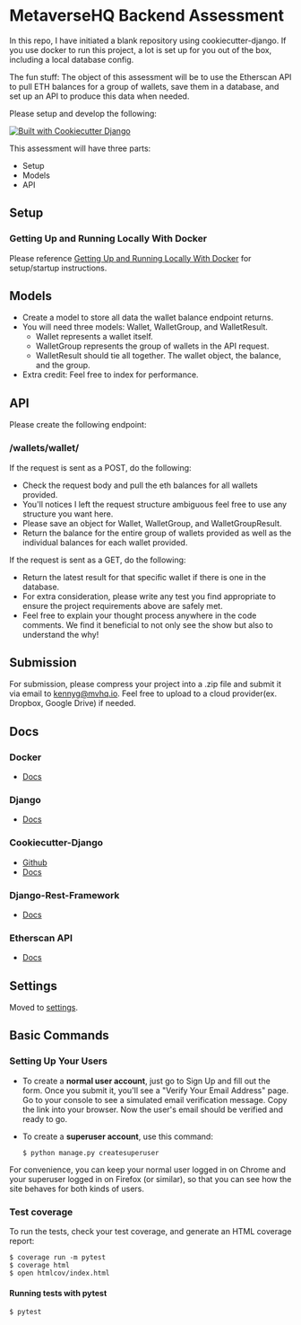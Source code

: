 # MetaverseHQ Backend Assessment

In this repo, I have initiated a blank repository using cookiecutter-django. If you use docker to run this project, a lot is set up for you out of the box, including a local database config.

The fun stuff:
The object of this assessment will be to use the Etherscan API to pull ETH balances for a group of wallets, save them in a database, and set up an API to produce this data when needed.

Please setup and develop the following:

[![Built with Cookiecutter Django](https://img.shields.io/badge/built%20with-Cookiecutter%20Django-ff69b4.svg?logo=cookiecutter)](https://github.com/cookiecutter/cookiecutter-django/)

This assessment will have three parts:

- Setup
- Models
- API

## Setup

### Getting Up and Running Locally With Docker

Please reference [Getting Up and Running Locally With Docker](https://cookiecutter-django.readthedocs.io/en/latest/developing-locally-docker.html) for setup/startup instructions.

## Models

- Create a model to store all data the wallet balance endpoint returns.
- You will need three models: Wallet, WalletGroup, and WalletResult.
  - Wallet represents a wallet itself.
  - WalletGroup represents the group of wallets in the API request.
  - WalletResult should tie all together. The wallet object, the balance, and the group.
- Extra credit: Feel free to index for performance.

## API

Please create the following endpoint:

### /wallets/wallet/

If the request is sent as a POST, do the following:

- Check the request body and pull the eth balances for all wallets provided.
- You'll notices I left the request structure ambiguous feel free to use any structure you want here.
- Please save an object for Wallet, WalletGroup, and WalletGroupResult.
- Return the balance for the entire group of wallets provided as well as the individual balances for each wallet provided.

If the request is sent as a GET, do the following:

- Return the latest result for that specific wallet if there is one in the database.
- For extra consideration, please write any test you find appropriate to ensure the project requirements above are safely met.
- Feel free to explain your thought process anywhere in the code comments. We find it beneficial to not only see the show but also to understand the why!

## Submission

For submission, please compress your project into a .zip file and submit it via email to kennyg@mvhq.io. Feel free to upload to a cloud provider(ex. Dropbox, Google Drive) if needed.

## Docs

### Docker

- [Docs](https://docs.docker.com/get-docker/)

### Django

- [Docs](https://docs.djangoproject.com/en/3.2/)

### Cookiecutter-Django

- [Github](https://github.com/cookiecutter/cookiecutter-django)
- [Docs](https://cookiecutter-django.readthedocs.io/en/latest/)

### Django-Rest-Framework

- [Docs](https://www.django-rest-framework.org)

### Etherscan API

- [Docs](https://docs.etherscan.io)

## Settings

Moved to [settings](http://cookiecutter-django.readthedocs.io/en/latest/settings.html).

## Basic Commands

### Setting Up Your Users

- To create a **normal user account**, just go to Sign Up and fill out the form. Once you submit it, you'll see a "Verify Your Email Address" page. Go to your console to see a simulated email verification message. Copy the link into your browser. Now the user's email should be verified and ready to go.

- To create a **superuser account**, use this command:

      $ python manage.py createsuperuser

For convenience, you can keep your normal user logged in on Chrome and your superuser logged in on Firefox (or similar), so that you can see how the site behaves for both kinds of users.

### Test coverage

To run the tests, check your test coverage, and generate an HTML coverage report:

    $ coverage run -m pytest
    $ coverage html
    $ open htmlcov/index.html

#### Running tests with pytest

    $ pytest
